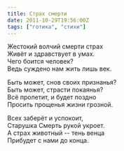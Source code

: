 ```yaml
---
title: Страх смерти
date: 2011-10-29T19:56:00Z
tags: ["готика", "стихи"]
---
```


Жестокий волчий смерти страх  
Живёт и здравствует в умах.  
Чего боится человек?  
Ведь суждено нам жить лишь век.  

Быть может, снов своих признанья?  
Быть может, страсти покаянья?  
Всё пролетит, и будет поздно  
Просить прощенья жизни грозной.  

Всех заберёт и успокоит,  
Старушка Смерть рукой укроет.  
А страх животный -- тень венца  
Прибудет с нами до конца.  


